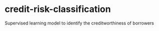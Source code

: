 # credit-risk-classification
Supervised learning model to identify the creditworthiness of borrowers
